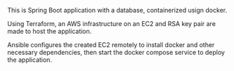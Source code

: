 This is Spring Boot application with a database, containerized usign docker.

Using Terraform, an AWS infrastructure on an EC2 and RSA key pair are made to host the application. 

Ansible configures the created EC2 remotely to install docker and other necessary dependencies, then start the docker compose service to deploy the application.
